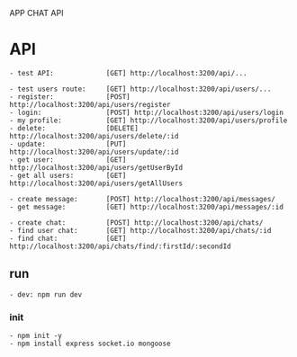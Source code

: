 APP CHAT API

# API

    - test API:             [GET] http://localhost:3200/api/...

    - test users route:     [GET] http://localhost:3200/api/users/...
    - register:             [POST] http://localhost:3200/api/users/register
    - login:                [POST] http://localhost:3200/api/users/login
    - my profile:           [GET] http://localhost:3200/api/users/profile
    - delete:               [DELETE] http://localhost:3200/api/users/delete/:id
    - update:               [PUT] http://localhost:3200/api/users/update/:id
    - get user:             [GET] http://localhost:3200/api/users/getUserById
    - get all users:        [GET] http://localhost:3200/api/users/getAllUsers

    - create message:       [POST] http://localhost:3200/api/messages/
    - get message:          [GET] http://localhost:3200/api/messages/:id

    - create chat:          [POST] http://localhost:3200/api/chats/
    - find user chat:       [GET] http://localhost:3200/api/chats/:id
    - find chat:            [GET] http://localhost:3200/api/chats/find/:firstId/:secondId

## run

    - dev: npm run dev

### init

    - npm init -y
    - npm install express socket.io mongoose
